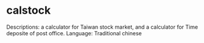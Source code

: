 # calstock
Descriptions: a calculator for Taiwan stock market, and a calculator for Time deposite of post office.
Language: Traditional chinese
